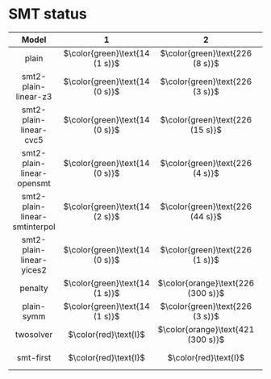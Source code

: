 # SMT status
| $\text{Model}$ | $1$ | $2$ | $3$ | $4$ | $5$ | $6$ | $7$ | $8$ | $9$ | $10$ | $11$ | $12$ | $13$ | $14$ | $15$ | $16$ | $17$ | $18$ | $19$ | $20$ | $21$ |
|:-:| :---:|:---:|:---:|:---:|:---:|:---:|:---:|:---:|:---:|:---:|:---:|:---:|:---:|:---:|:---:|:---:|:---:|:---:|:---:|:---:|:---:|
$\text{plain}$ | $\color{green}\text{14 (1 s)}$ | $\color{green}\text{226 (8 s)}$ | $\color{green}\text{12 (1 s)}$ | $\color{green}\text{220 (1 s)}$ | $\color{green}\text{206 (1 s)}$ | $\color{green}\text{322 (1 s)}$ | $\color{orange}\text{221 (300 s)}$ | $\color{green}\text{186 (2 s)}$ | $\color{green}\text{436 (1 s)}$ | $\color{green}\text{244 (1 s)}$ | $-$ | $-$ | $-$ | $-$ | $-$ | $-$ | $-$ | $-$ | $-$ | $-$ | $-$ | 
$\text{smt2-plain-linear-z3}$ | $\color{green}\text{14 (0 s)}$ | $\color{green}\text{226 (3 s)}$ | $\color{green}\text{12 (0 s)}$ | $\color{green}\text{220 (2 s)}$ | $\color{green}\text{206 (0 s)}$ | $\color{green}\text{322 (0 s)}$ | $\color{orange}\text{228 (300 s)}$ | $\color{green}\text{186 (8 s)}$ | $\color{green}\text{436 (25 s)}$ | $\color{green}\text{244 (49 s)}$ | $-$ | $-$ | $\color{orange}\text{1446 (300 s)}$ | $-$ | $-$ | $-$ | $-$ | $-$ | $-$ | $-$ | $-$ | 
$\text{smt2-plain-linear-cvc5}$ | $\color{green}\text{14 (0 s)}$ | $\color{green}\text{226 (15 s)}$ | $\color{green}\text{12 (0 s)}$ | $\color{green}\text{220 (20 s)}$ | $\color{green}\text{206 (0 s)}$ | $\color{green}\text{322 (3 s)}$ | $\color{orange}\text{210 (300 s)}$ | $\color{green}\text{186 (36 s)}$ | $\color{green}\text{436 (87 s)}$ | $\color{green}\text{244 (237 s)}$ | $-$ | $-$ | $-$ | $-$ | $-$ | $-$ | $-$ | $-$ | $-$ | $-$ | $-$ | 
$\text{smt2-plain-linear-opensmt}$ | $\color{green}\text{14 (0 s)}$ | $\color{green}\text{226 (4 s)}$ | $\color{green}\text{12 (0 s)}$ | $\color{green}\text{220 (13 s)}$ | $\color{green}\text{206 (0 s)}$ | $\color{green}\text{322 (0 s)}$ | $\color{orange}\text{218 (300 s)}$ | $\color{green}\text{186 (12 s)}$ | $\color{green}\text{436 (114 s)}$ | $\color{green}\text{244 (147 s)}$ | $-$ | $-$ | $-$ | $-$ | $-$ | $-$ | $-$ | $-$ | $-$ | $-$ | $-$ | 
$\text{smt2-plain-linear-smtinterpol}$ | $\color{green}\text{14 (2 s)}$ | $\color{green}\text{226 (44 s)}$ | $\color{green}\text{12 (1 s)}$ | $\color{green}\text{220 (53 s)}$ | $\color{green}\text{206 (0 s)}$ | $\color{green}\text{322 (13 s)}$ | $\color{orange}\text{372 (300 s)}$ | $\color{green}\text{186 (84 s)}$ | $\color{orange}\text{437 (300 s)}$ | $\color{orange}\text{381 (300 s)}$ | $-$ | $-$ | $-$ | $-$ | $-$ | $-$ | $-$ | $-$ | $-$ | $-$ | $-$ | 
$\text{smt2-plain-linear-yices2}$ | $\color{green}\text{14 (0 s)}$ | $\color{green}\text{226 (1 s)}$ | $\color{green}\text{12 (0 s)}$ | $\color{green}\text{220 (1 s)}$ | $\color{green}\text{206 (0 s)}$ | $\color{green}\text{322 (0 s)}$ | $\color{green}\text{167 (291 s)}$ | $\color{green}\text{186 (2 s)}$ | $\color{green}\text{436 (10 s)}$ | $\color{green}\text{244 (11 s)}$ | $-$ | $-$ | $\color{orange}\text{1490 (300 s)}$ | $-$ | $-$ | $\color{orange}\text{1032 (300 s)}$ | $-$ | $-$ | $-$ | $-$ | $-$ | 
$\text{penalty}$ | $\color{green}\text{14 (1 s)}$ | $\color{orange}\text{226 (300 s)}$ | $\color{red}\text{I}$ | $\color{orange}\text{220 (300 s)}$ | $\color{green}\text{206 (1 s)}$ | $\color{orange}\text{322 (300 s)}$ | $\color{orange}\text{215 (300 s)}$ | $\color{orange}\text{186 (300 s)}$ | $\color{orange}\text{436 (300 s)}$ | $\color{orange}\text{244 (300 s)}$ | $-$ | $-$ | $-$ | $-$ | $-$ | $-$ | $-$ | $-$ | $-$ | $-$ | $-$ | 
$\text{plain-symm}$ | $\color{green}\text{14 (1 s)}$ | $\color{green}\text{226 (3 s)}$ | $\color{red}\text{I}$ | $\color{green}\text{220 (2 s)}$ | $\color{green}\text{206 (1 s)}$ | $\color{green}\text{322 (1 s)}$ | $\color{orange}\text{218 (300 s)}$ | $\color{green}\text{186 (2 s)}$ | $\color{green}\text{436 (2 s)}$ | $\color{green}\text{244 (4 s)}$ | $-$ | $-$ | $-$ | $-$ | $-$ | $-$ | $-$ | $-$ | $-$ | $-$ | $-$ | 
$\text{twosolver}$ | $\color{red}\text{I}$ | $\color{orange}\text{421 (300 s)}$ | $\color{green}\text{12 (1 s)}$ | $\color{orange}\text{302 (300 s)}$ | $\color{red}\text{I}$ | $\color{orange}\text{354 (300 s)}$ | $\color{orange}\text{257 (300 s)}$ | $\color{orange}\text{444 (300 s)}$ | $\color{orange}\text{535 (300 s)}$ | $\color{orange}\text{343 (300 s)}$ | $-$ | $-$ | $\color{orange}\text{1504 (300 s)}$ | $-$ | $-$ | $-$ | $-$ | $\color{red}\text{I}$ | $\color{red}\text{I}$ | $-$ | $\color{red}\text{I}$ | 
$\text{smt-first}$ | $\color{red}\text{I}$ | $\color{red}\text{I}$ | $\color{red}\text{I}$ | $\color{green}\text{220 (37 s)}$ | $\color{red}\text{I}$ | $\color{red}\text{I}$ | $\color{red}\text{I}$ | $\color{red}\text{I}$ | $\color{green}\text{436 (199 s)}$ | $\color{green}\text{244 (54 s)}$ | $-$ | $-$ | $-$ | $-$ | $-$ | $-$ | $-$ | $-$ | $-$ | $-$ | $-$ | 
